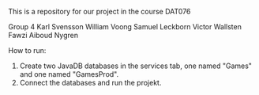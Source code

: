 This is a repository for our project in the course DAT076

Group 4
Karl Svensson
William Voong
Samuel Leckborn
Victor Wallsten
Fawzi Aiboud Nygren


How to run:
1. Create two JavaDB databases in the services tab, one named "Games" and one named "GamesProd".
2. Connect the databases and run the projekt.
